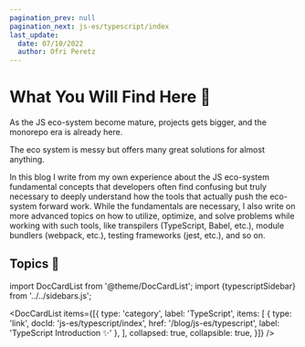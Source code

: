 ```yaml
---
pagination_prev: null
pagination_next: js-es/typescript/index
last_update:
  date: 07/10/2022
  author: Ofri Peretz
---
```


# What You Will Find Here 🚀

As the JS eco-system become mature, projects gets bigger, and the monorepo era is already here.

The eco system is messy but offers many great solutions for almost anything.

In this blog I write from my own experience about the JS eco-system fundamental concepts that developers often find confusing but truly necessary to deeply understand how the tools that actually push the eco-system forward work.
While the fundamentals are necessary, I also write on more advanced topics on how to utilize, optimize, and solve problems while working with such tools, like transpilers (TypeScript, Babel, etc.), module bundlers (webpack, etc.), testing frameworks (jest, etc.), and so on.

<!-- <div onClick={() => console.log(typescriptSidebar)} >fsdsdksjfpsdajfpjdskpfjsd</div> -->

## Topics 🦉

import DocCardList from '@theme/DocCardList';
import {typescriptSidebar} from '../../sidebars.js';

<DocCardList items={[{
type: 'category',
label: 'TypeScript',
items: [
{
type: 'link',
docId: 'js-es/typescript/index',
href: '/blog/js-es/typescript',
label: 'TypeScript Introduction ✨'
},
],
collapsed: true,
collapsible: true,
}]} />

<!-- type: 'link',
docId: 'js-es/typescript/index',
href: '/blog/js-es/typescript',
label: 'Introduction ✨' -->

<!-- <DocCardList items={typescriptSidebar} /> -->

<!-- mdx -->

<!-- import { useCurrentSidebarCategory } from '@docusaurus/theme-common';

<DocCardList items={useCurrentSidebarCategory().items} />  -->
